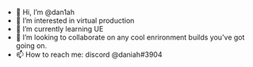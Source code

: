 - 👋 Hi, I’m @dan1ah
- 👀 I’m interested in virtual production
- 🌱 I’m currently learning UE
- 💞️ I’m looking to collaborate on any cool enrironment builds you've got going on.
- 📫 How to reach me: discord @daniah#3904
